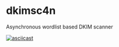 # dkimsc4n
Asynchronous wordlist based DKIM scanner

[![asciicast](https://asciinema.org/a/243588.svg)](https://asciinema.org/a/243588)
